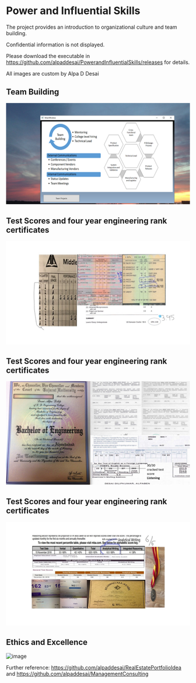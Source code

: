 # Power and Influential Skills

The project provides an introduction to organizational culture and team building. 

Confidential information is not displayed.

Please download the executable in https://github.com/alpaddesai/PowerandInfluentialSkills/releases for details. 

All images are custom by Alpa D Desai 

## Team Building
![image](TeamBuilding.png)

## Test Scores and four year engineering rank certificates
![image](Grades_marks.jpg)

## Test Scores and four year engineering rank certificates
![image](Bachelor's.jpg)

## Test Scores and four year engineering rank certificates
![image](GMAT2.jpg)

## Ethics and Excellence
![image](Ethics.png)

Further reference: https://github.com/alpaddesai/RealEstatePortfolioIdea  and https://github.com/alpaddesai/ManagementConsulting
